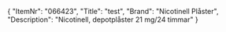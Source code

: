 {
  "ItemNr": "066423",
  "Title": "test",
  "Brand": "Nicotinell Plåster",
  "Description": "Nicotinell, depotplåster 21 mg/24 timmar"
}